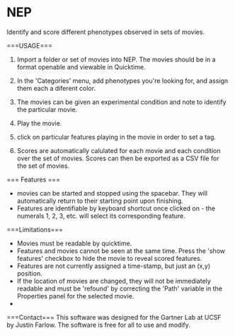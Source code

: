 NEP
===

Identify and score different phenotypes observed in sets of movies.


===USAGE===
1) Import a folder or set of movies into NEP.  The movies should be in a format openable and viewable in Quicktime.  

2) In the 'Categories' menu, add phenotypes you're looking for, and assign them each a diferent color.

3) The movies can be given an experimental condition and note to identify the particular movie.

4) Play the movie.

5) click on particular features playing in the movie in order to set a tag.

6) Scores are automatically calulated for each movie and each condition over the set of movies.  Scores can then be exported as a CSV file for the set of movies.


=== Features ===

- movies can be started and stopped using the spacebar.  They will automatically return to their starting point upon finishing.
- Features are identifiable by keyboard shortcut once clicked on - the numerals 1, 2, 3, etc. will select its corresponding feature.


===Limitations===

- Movies must be readable by quicktime.
- Features and movies cannot be seen at the same time.  Press the 'show features' checkbox to hide the movie to reveal scored features.
- Features are not currently assigned a time-stamp, but just an (x,y) position.
- If the location of movies are changed, they will not be immediately readable and must be 'refound' by correcting the 'Path' variable in the Properties panel for the selected movie.
- 



===Contact===
This software was designed for the Gartner Lab at UCSF by Justin Farlow.  The software is free for all to use and modify.
